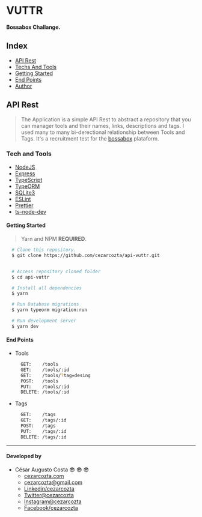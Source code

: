 # VUTTR

**Bossabox Challange.**

## Index

- [API Rest](#-api-rest)
- [Techs And Tools](#-tech-and-tools)
- [Getting Started](#-getting-started)
- [End Points](#-end-points)
- [Author](#-author)

## API Rest

>The Application is a simple API Rest to abstract a repository that you can manager tools and their names, links, descriptions and tags. I used many to many bi-derectional relationship between Tools and Tags. It's a recruitment test for the [bossabox](https://app.bossabox.com/) plataform.

### Tech and Tools

- [NodeJS](https://nodejs.org/)
- [Express](https://expressjs.com/)
- [TypeScript](https://www.typescriptlang.org/)
- [TypeORM](https://typeorm.io/#/)
- [SQLite3](https://sqlite.org/version3.html)
- [ESLint](https://eslint.org/)
- [Prettier](https://prettier.io/)
- [ts-node-dev](https://www.npmjs.com/package/ts-node-dev)

#### Getting Started

>Yarn and NPM **REQUIRED**.

```bash
  # Clone this repository.
  $ git clone https://github.com/cezarcozta/api-vuttr.git


  # Access repository cloned folder
  $ cd api-vuttr

  # Install all dependencies
  $ yarn

  # Run Database migrations
  $ yarn typeorm migration:run

  # Run development server
  $ yarn dev
```

#### End Points

- Tools

  ```bash
    GET:    /tools
    GET:    /tools/:id
    GET:    /tools/?tag=desing
    POST:   /tools
    PUT:    /tools/:id
    DELETE: /tools/:id
  ```

- Tags

  ```bash
    GET:    /tags
    GET:    /tags/:id
    POST:   /tags
    PUT:    /tags/:id
    DELETE: /tags/:id
  ```

----------------------------------------------------------------------------

#### Developed by

- César Augusto Costa :sunglasses: :sunglasses: :sunglasses:
  - [cezarcozta.com](https://cezarcozta.com)
  - cezarcozta@gmail.com
  - [Linkedin/cezarcozta](www.linkedin.com/in/cezarcozta)
  - [Twitter@cezarcozta](www.twitter.com/cezarcozta)
  - [Instagram@cezarcozta](www.instagram.com/cezarcozta)
  - [Facebook/cezarcozta](www.facebook.com/cezarcozta)
